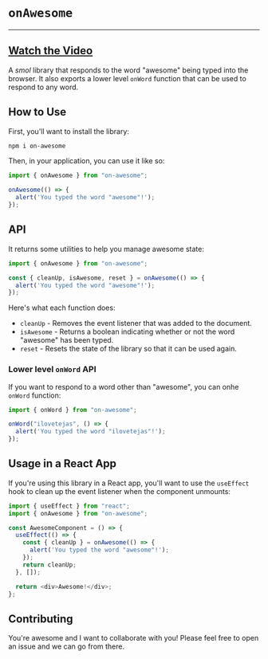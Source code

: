 # `onAwesome`

---
**[Watch the Video](https://www.youtube.com/watch?v=n9XvuMUUnM8)**
---

A _smol_ library that responds to the word "awesome" being typed into the browser. It also exports a lower level `onWord` function that can be used to respond to any word.

## How to Use

First, you'll want to install the library:

```bash
npm i on-awesome
```

Then, in your application, you can use it like so:

```js
import { onAwesome } from "on-awesome";

onAwesome(() => {
  alert('You typed the word "awesome"!');
});
```

## API

It returns some utilities to help you manage awesome state:

```js
import { onAwesome } from "on-awesome";

const { cleanUp, isAwesome, reset } = onAwesome(() => {
  alert('You typed the word "awesome"!');
});
```

Here's what each function does:

- `cleanUp` - Removes the event listener that was added to the document.
- `isAwesome` - Returns a boolean indicating whether or not the word "awesome" has been typed.
- `reset` - Resets the state of the library so that it can be used again.

### Lower level `onWord` API

If you want to respond to a word other than "awesome", you can onhe `onWord` function:

```js
import { onWord } from "on-awesome";

onWord("ilovetejas", () => {
  alert('You typed the word "ilovetejas"!');
});
```

## Usage in a React App

If you're using this library in a React app, you'll want to use the `useEffect` hook to clean up the event listener when the component unmounts:

```js
import { useEffect } from "react";
import { onAwesome } from "on-awesome";

const AwesomeComponent = () => {
  useEffect(() => {
    const { cleanUp } = onAwesome(() => {
      alert('You typed the word "awesome"!');
    });
    return cleanUp;
  }, []);

  return <div>Awesome!</div>;
};
```

## Contributing

You're awesome and I want to collaborate with you! Please feel free to open an issue and we can go from there.
